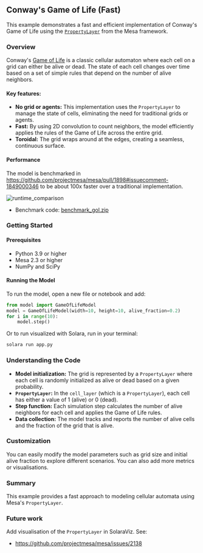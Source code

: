 ## Conway's Game of Life (Fast)
This example demonstrates a fast and efficient implementation of Conway's Game of Life using the [`PropertyLayer`](https://github.com/projectmesa/mesa/pull/1898) from the Mesa framework.

### Overview
Conway's [Game of Life](https://en.wikipedia.org/wiki/Conway%27s_Game_of_Life) is a classic cellular automaton where each cell on a grid can either be alive or dead. The state of each cell changes over time based on a set of simple rules that depend on the number of alive neighbors.

#### Key features:
- **No grid or agents:** This implementation uses the `PropertyLayer` to manage the state of cells, eliminating the need for traditional grids or agents.
- **Fast:** By using 2D convolution to count neighbors, the model efficiently applies the rules of the Game of Life across the entire grid.
- **Toroidal:** The grid wraps around at the edges, creating a seamless, continuous surface.

#### Performance
The model is benchmarked in https://github.com/projectmesa/mesa/pull/1898#issuecomment-1849000346 to be about 100x faster over a traditional implementation.

![runtime_comparison](https://github.com/projectmesa/mesa/assets/15776622/d30232c6-e23b-499b-8698-14695a95e627)

- Benchmark code: [benchmark_gol.zip](https://github.com/projectmesa/mesa/files/13628343/benchmark_gol.zip)

### Getting Started
#### Prerequisites
- Python 3.9 or higher
- Mesa 2.3 or higher
- NumPy and SciPy

#### Running the Model
To run the model, open a new file or notebook and add:

```Python
from model import GameOfLifeModel
model = GameOfLifeModel(width=10, height=10, alive_fraction=0.2)
for i in range(10):
    model.step()
```
Or to run visualized with Solara, run in your terminal:

```bash
solara run app.py
```

### Understanding the Code
- **Model initialization:** The grid is represented by a `PropertyLayer` where each cell is randomly initialized as alive or dead based on a given probability.
- **`PropertyLayer`:** In the `cell_layer` (which is a `PropertyLayer`), each cell has either a value of 1 (alive) or 0 (dead).
- **Step function:** Each simulation step calculates the number of alive neighbors for each cell and applies the Game of Life rules.
- **Data collection:** The model tracks and reports the number of alive cells and the fraction of the grid that is alive.

### Customization
You can easily modify the model parameters such as grid size and initial alive fraction to explore different scenarios. You can also add more metrics or visualisations.

### Summary
This example provides a fast approach to modeling cellular automata using Mesa's `PropertyLayer`.

### Future work
Add visualisation of the `PropertyLayer` in SolaraViz. See:
- https://github.com/projectmesa/mesa/issues/2138
